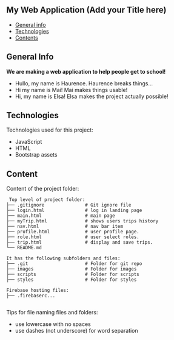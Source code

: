 ## My Web Application (Add your Title here)

* [General info](#general-info)
* [Technologies](#technologies)
* [Contents](#content)

## General Info
**We are making a web application to help people get to school!**

* Hullo, my name is Haurence. Haurence breaks things...
* Hi my name is Mai! Mai makes things usable!
* Hi, my name is Elsa! Elsa makes the project actually possible!

	
## Technologies
Technologies used for this project:
* JavaScript
* HTML
* Bootstrap assets
	
## Content
Content of the project folder:

```
 Top level of project folder: 
├── .gitignore               # Git ignore file
├── login.html               # log in landing page
├── main.html                # main page
├── myTrip.html              # shows users trips history
├── nav.html                 # nav bar item
├── profile.html             # user profile page.
├── role.html                # user select roles.
├── trip.html                # display and save trips.
└── README.md

It has the following subfolders and files:
├── .git                     # Folder for git repo
├── images                   # Folder for images
├── scripts                  # Folder for scripts
├── styles                   # Folder for styles

Firebase hosting files: 
├── .firebaserc...


```

Tips for file naming files and folders:
* use lowercase with no spaces
* use dashes (not underscore) for word separation